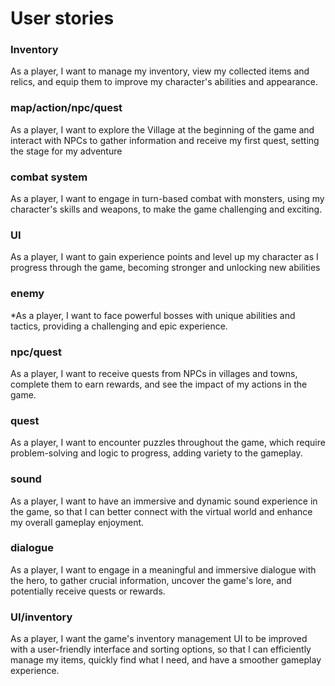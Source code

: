 # User stories
### Inventory 
As a player, I want to manage my inventory, view my collected items and relics, 
and equip them to improve my character's abilities and appearance.

### map/action/npc/quest
As a player, I want to explore the Village at the beginning of the game 
and interact with NPCs to gather information and receive my first quest, 
setting the stage for my adventure

### combat system
As a player, I want to engage in turn-based combat with monsters, 
using my character's skills and weapons, 
to make the game challenging and exciting.

### UI
As a player, I want to gain experience points and level up my character 
as I progress through the game, becoming stronger and unlocking new abilities

### enemy
*As a player, I want to face powerful bosses with unique abilities and tactics, 
providing a challenging and epic experience.

### npc/quest
As a player, I want to receive quests from NPCs in villages and towns, complete them to earn rewards,
and see the impact of my actions in the game.

### quest
As a player, I want to encounter puzzles throughout the game, 
which require problem-solving and logic to progress, adding variety to the gameplay.

### sound
As a player, I want to have an immersive and dynamic sound experience in the game, 
so that I can better connect with the virtual world and enhance my overall gameplay enjoyment.

### dialogue
As a player, I want to engage in a meaningful and immersive dialogue with the hero,
to gather crucial information, uncover the game's lore,
and potentially receive quests or rewards.

### UI/inventory
As a player, I want the game's inventory management UI to be improved with a user-friendly interface and sorting options, 
so that I can efficiently manage my items, quickly find what I need, and have a smoother gameplay experience.


